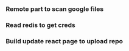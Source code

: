 ### Remote part to scan google files
### Read redis to get creds
### Build update react page to upload repo
